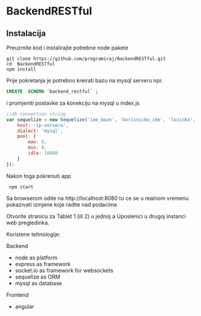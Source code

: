 # BackendRESTful 

## Instalacija 

Preuzmite kod i instalirajte potrebne node pakete

```console
git clone https://github.com/programiraj/BackendRESTful.git
cd  BackendRESTful
npm install
```
Prije pokretanja je potrebno kreirati bazu na mysql serveru npr. 
```sql
CREATE  SCHEMA `backend_restful` ;
```
i promjeniti postavke za konekciju na mysql u index.js
```javascript
//db connection string
var sequelize = new Sequelize('ime_baze', 'korisnicko_ime', 'lozinka', {
    host: 'ip-servera',
    dialect: 'mysql',
    pool: {
        max: 5,
        min: 0,
        idle: 10000
    }
});
```
Nakon toga pokrenuti app
```console
 npm start
```

Sa browserom odite na http://localhost:8080 tu ce se u realnom vremenu pokazivati izmjene koje radite nad podacima

Otvorite stranicu za Tablet 1 (ili 2) u jednoj a Uposlenici u drugoj instanci web pregledinka.

Koristene tehnologije:

Backend
- node as platform
- express as framework
- socket.io as framework for websockets
- sequelize as ORM
- mysql as database

Frontend
- angular